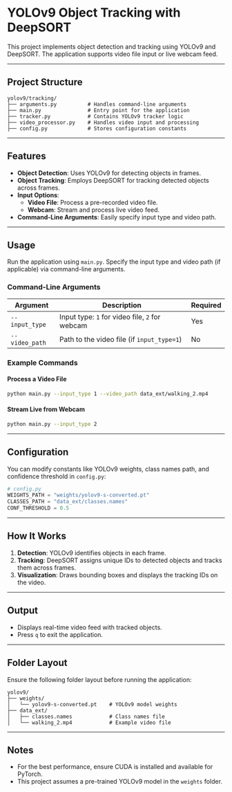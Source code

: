 
# YOLOv9 Object Tracking with DeepSORT

This project implements object detection and tracking using YOLOv9 and DeepSORT. The application supports video file input or live webcam feed.

---

## Project Structure

```
yolov9/tracking/
├── arguments.py          # Handles command-line arguments
├── main.py               # Entry point for the application
├── tracker.py            # Contains YOLOv9 tracker logic
├── video_processor.py    # Handles video input and processing
├── config.py             # Stores configuration constants
```

---

## Features

- **Object Detection**: Uses YOLOv9 for detecting objects in frames.
- **Object Tracking**: Employs DeepSORT for tracking detected objects across frames.
- **Input Options**:
  - **Video File**: Process a pre-recorded video file.
  - **Webcam**: Stream and process live video feed.
- **Command-Line Arguments**: Easily specify input type and video path.

---

## Usage

Run the application using `main.py`. Specify the input type and video path (if applicable) via command-line arguments.

### Command-Line Arguments

| Argument      | Description                                   | Required |
|---------------|-----------------------------------------------|----------|
| `--input_type`| Input type: `1` for video file, `2` for webcam | Yes      |
| `--video_path`| Path to the video file (if `input_type=1`)    | No       |

### Example Commands

#### Process a Video File
```bash
python main.py --input_type 1 --video_path data_ext/walking_2.mp4
```

#### Stream Live from Webcam
```bash
python main.py --input_type 2
```

---

## Configuration

You can modify constants like YOLOv9 weights, class names path, and confidence threshold in `config.py`:

```python
# config.py
WEIGHTS_PATH = "weights/yolov9-s-converted.pt"
CLASSES_PATH = "data_ext/classes.names"
CONF_THRESHOLD = 0.5
```

---

## How It Works

1. **Detection**: YOLOv9 identifies objects in each frame.
2. **Tracking**: DeepSORT assigns unique IDs to detected objects and tracks them across frames.
3. **Visualization**: Draws bounding boxes and displays the tracking IDs on the video.

---

## Output

- Displays real-time video feed with tracked objects.
- Press `q` to exit the application.

---

## Folder Layout

Ensure the following folder layout before running the application:

```
yolov9/
├── weights/
│   └── yolov9-s-converted.pt    # YOLOv9 model weights
├── data_ext/
│   ├── classes.names            # Class names file
│   └── walking_2.mp4            # Example video file
```

---

## Notes

- For the best performance, ensure CUDA is installed and available for PyTorch.
- This project assumes a pre-trained YOLOv9 model in the `weights` folder.


